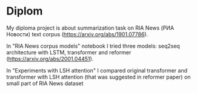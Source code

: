 # Diplom
My diploma project is about summarization task on RIA News (РИА Новости) text corpus (https://arxiv.org/abs/1901.07786).

In "RIA News corpus models" notebook I tried three models: seq2seq architecture with LSTM, transformer and reformer (https://arxiv.org/abs/2001.04451).

In "Experiments with LSH attention" I compared original transformer and transformer with LSH attention (that was suggested in reformer paper) on small part of RIA News dataset
